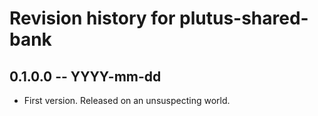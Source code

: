 # Revision history for plutus-shared-bank

## 0.1.0.0 -- YYYY-mm-dd

* First version. Released on an unsuspecting world.
